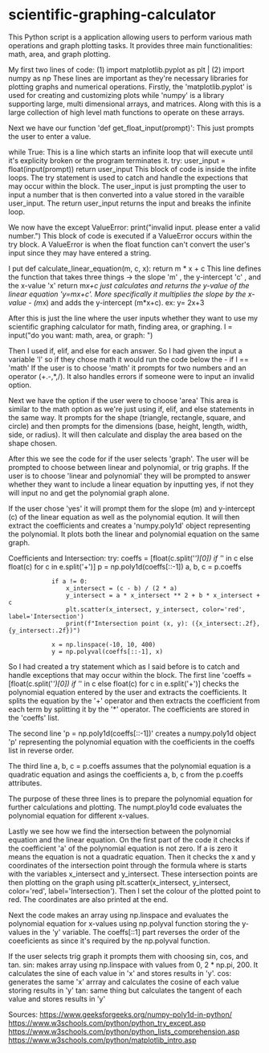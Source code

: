# scientific-graphing-calculator
This Python script is a application allowing users to perform various math operations and graph plotting tasks. It provides three main functionalities: math, area, and graph plotting. 

My first two lines of code: (1) import matplotlib.pyplot as plt | (2) import numpy as np
These lines are important as they're necessary libraries for plotting graphs and numerical operations. Firstly, the 'matplotlib.pyplot' is used for creating and customizing plots while 'numpy' is a library supporting large, multi dimensional arrays, and matrices. Along with this is a large collection of high level math functions to operate on these arrays.

Next we have our function 'def get_float_input(prompt)':
This just prompts the user to enter a value.

while True:
This is a line which starts an infinite loop that will execute until it's explicity broken or the program terminates it.
try:
  user_input = float(input(prompt))
  return user_input
This block of code is inside the infite loops. The try statement is used to catch and handle the expections that may occur within the block.
The user_input is just prompting the user to input a number that is then converted into a value stored in the varaible user_input. The return user_input returns the input and breaks the infinite loop.

We now have the except ValueError:
  print("invalid input. please enter a valid number.")
This block of code is executed if a ValueError occurs within the try block. A ValueError is when the float function can't convert the user's input since they may have entered a string.

I put def calculate_linear_equation(m, c, x):
    return m * x + c
This line defines the function that takes three things -> the slope 'm' , the y-intercept 'c' , and the x-value 'x'
return m*x+c just calculates and returns the y-value of the linear equation 'y=mx+c'. 
More specifically it multiplies the slope by the x-value - (m*x) and adds the y-intercept (m*x+c). ex: y= 2x+3

After this is just the line where the user inputs whether they want to use my scientific graphing calculator for math, finding area, or graphing.
l = input("do you want: math, area, or graph: ")

Then I used if, elif, and else for each answer.
So I had given the input a variable 'l' so if they chose math it would run the code below the - if l == 'math'
If the user is to choose 'math' it prompts for two numbers and an operator (+.-,*,/). It also handles errors if someone were to input an invalid option.

Next we have the option if the user were to choose 'area'
This area is similar to the math option as we're just using if, elif, and else statements in the same way. It prompts for the shape (triangle, rectangle, square, and circle) and then prompts for the dimensions (base, height, length, width, side, or radius). It will then calculate and display the area based on the shape chosen.

After this we see the code for if the user selects 'graph'. The user will be prompted to choose between linear and polynomial, or trig graphs.
If the user is to choose 'linear and polynomial' they will be prompted to answer whether they want to include a linear equation by inputting yes, if not they will input no and get the polynomial graph alone.

If the user chose 'yes' it will prompt them for the slope (m) and y-intercept (c) of the linear equation as well as the polynomial eqution. It will then extract the coefficients and creates a 'numpy.poly1d' object representing the polynomial. It plots both the linear and polynomial equation on the same graph.

Coefficients and Intersection:
            try:
                coeffs = [float(c.split('*')[0]) if '*' in c else float(c) for c in e.split('+')]
                p = np.poly1d(coeffs[::-1])
                a, b, c = p.coeffs  

                if a != 0:
                    x_intersect = (c - b) / (2 * a)
                    y_intersect = a * x_intersect ** 2 + b * x_intersect + c
                    plt.scatter(x_intersect, y_intersect, color='red', label='Intersection')
                    print(f"Intersection point (x, y): ({x_intersect:.2f}, {y_intersect:.2f})")

                x = np.linspace(-10, 10, 400)
                y = np.polyval(coeffs[::-1], x)
So I had created a try statement which as I said before is to catch and handle exceptions that may occur within the block.
The first line 'coeffs = [float(c.split('*')[0]) if '*' in c else float(c) for c in e.split('+')] checks the polynomial equation entered by the user and extracts the coefficients. It splits the equation by the '+' operator and then extracts the coefficient from each term by splitting it by the '*' operator.  The coefficients are stored in the 'coeffs' list.

The second line 'p = np.poly1d(coeffs[::-1])' creates a numpy.poly1d object 'p' representing the polynomial equation with the coefficients in the coeffs list in reverse order.

The third line a, b, c = p.coeffs assumes that the polynomial equation is a quadratic equation and asings the coefficients a, b, c from the p.coeffs attributes.

The purpose of these three lines is to prepare the polynomial equation for further calculations and plotting. The numpt.ploy1d code evaluates the polynomial equation for different x-values.

Lastly we see how we find the intersection between the polynomial equation and the linear equation. 
On the first part of the code it checks if the coefficient 'a' of the polynomial equation is not zero. If a is zero it means the equation is not a quadratic equation.
Then it checks the x and y coordinates of the intersection point through the formula where is starts with the variables x_intersect and y_intersect.
These intersection points are then plotting on the graph using  plt.scatter(x_intersect, y_intersect, color='red', label='Intersection'). Then I set the colour of the plotted point to red. The coordinates are also printed at the end.

Next the code makes an array using np.linspace and evaluates the polynomial equation for x-values using np.polyval function storing the y-values in the 'y' variable. The coeffs[::1] part reverses the order of the coeeficients as since it's required by the np.polyval function. 

If the user selects trig graph it prompts them with choosing sin, cos, and tan. 
sin: makes array using np.linspace with values from 0, 2 * np.pi, 200. It calculates the sine of each value in 'x' and stores results in 'y'.
cos: generates the same 'x' arrray and calculates the cosine of each value storing results in 'y'
tan: same thing but calculates the tangent of each value and stores results in 'y'

Sources:
https://www.geeksforgeeks.org/numpy-poly1d-in-python/
https://www.w3schools.com/python/python_try_except.asp
https://www.w3schools.com/python/python_lists_comprehension.asp
https://www.w3schools.com/python/matplotlib_intro.asp


